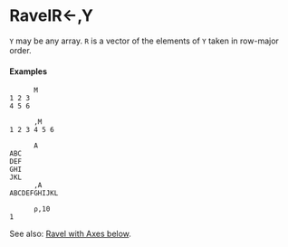 




<h1 class="heading"><span class="name">Ravel</span><span class="command">R←,Y</span></h1>

`Y` may be any array.  `R` is a vector of the elements of `Y` taken in row-major order.

#### Examples
```apl
      M
1 2 3
4 5 6
 
      ,M
1 2 3 4 5 6
 
      A
ABC
DEF
GHI
JKL
      ,A
ABCDEFGHIJKL
 
      ⍴,10
1
```


See also: [Ravel with Axes below](ravel-with-axes.md).



